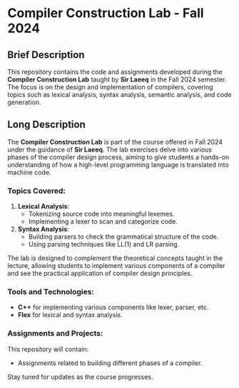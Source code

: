 # Compiler Construction Lab - Fall 2024

## Brief Description
This repository contains the code and assignments developed during the **Compiler Construction Lab** taught by **Sir Laeeq** in the Fall 2024 semester. The focus is on the design and implementation of compilers, covering topics such as lexical analysis, syntax analysis, semantic analysis, and code generation.

## Long Description
The **Compiler Construction Lab** is part of the course offered in Fall 2024 under the guidance of **Sir Laeeq**. The lab exercises delve into various phases of the compiler design process, aiming to give students a hands-on understanding of how a high-level programming language is translated into machine code.

### Topics Covered:
1. **Lexical Analysis**:
   - Tokenizing source code into meaningful lexemes.
   - Implementing a lexer to scan and categorize code.
2. **Syntax Analysis**:
   - Building parsers to check the grammatical structure of the code.
   - Using parsing techniques like LL(1) and LR parsing.


The lab is designed to complement the theoretical concepts taught in the lecture, allowing students to implement various components of a compiler and see the practical application of compiler design principles.

### Tools and Technologies:
- **C++** for implementing various components like lexer, parser, etc.
- **Flex** for lexical and syntax analysis.

### Assignments and Projects:
This repository will contain:
- Assignments related to building different phases of a compiler.

Stay tuned for updates as the course progresses.
